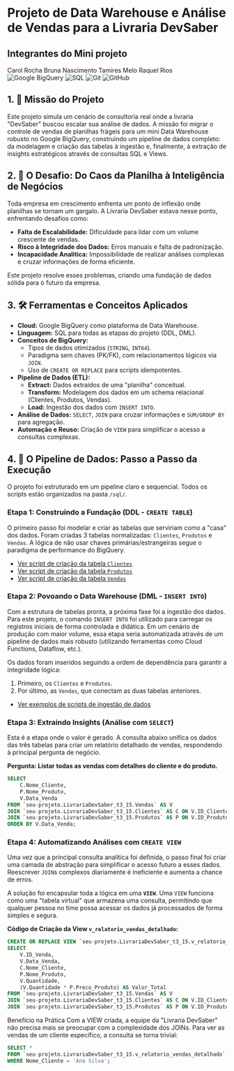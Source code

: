 # Projeto de Data Warehouse e Análise de Vendas para a Livraria DevSaber
## Integrantes do Mini projeto
Carol Rocha
Bruna Nascimento
Tamires Melo
Raquel Rios 
![Google BigQuery](https://img.shields.io/badge/Google_BigQuery-4285F4?style=for-the-badge&logo=google-bigquery&logoColor=white)
![SQL](https://img.shields.io/badge/SQL-025E8C?style=for-the-badge&logo=sql&logoColor=white)
![Git](https://img.shields.io/badge/Git-F05032?style=for-the-badge&logo=git&logoColor=white)
![GitHub](https://img.shields.io/badge/GitHub-181717?style=for-the-badge&logo=github&logoColor=white)

## 1. 🎯 Missão do Projeto

Este projeto simula um cenário de consultoria real onde a livraria "DevSaber" buscou escalar sua análise de dados. A missão foi migrar o controle de vendas de planilhas frágeis para um mini Data Warehouse robusto no Google BigQuery, construindo um pipeline de dados completo: da modelagem e criação das tabelas à ingestão e, finalmente, à extração de insights estratégicos através de consultas SQL e Views.

## 2. 📖 O Desafio: Do Caos da Planilha à Inteligência de Negócios

Toda empresa em crescimento enfrenta um ponto de inflexão onde planilhas se tornam um gargalo. A Livraria DevSaber estava nesse ponto, enfrentando desafios como:
-   **Falta de Escalabilidade:** Dificuldade para lidar com um volume crescente de vendas.
-   **Risco à Integridade dos Dados:** Erros manuais e falta de padronização.
-   **Incapacidade Analítica:** Impossibilidade de realizar análises complexas e cruzar informações de forma eficiente.

Este projeto resolve esses problemas, criando uma fundação de dados sólida para o futuro da empresa.

## 3. 🛠️ Ferramentas e Conceitos Aplicados

* **Cloud:** Google BigQuery como plataforma de Data Warehouse.
* **Linguagem:** SQL para todas as etapas do projeto (DDL, DML).
* **Conceitos de BigQuery:**
    * Tipos de dados otimizados (`STRING`, `INT64`).
    * Paradigma sem chaves (PK/FK), com relacionamentos lógicos via `JOIN`.
    * Uso de `CREATE OR REPLACE` para scripts idempotentes.
* **Pipeline de Dados (ETL):**
    * **Extract:** Dados extraídos de uma "planilha" conceitual.
    * **Transform:** Modelagem dos dados em um schema relacional (Clientes, Produtos, Vendas).
    * **Load:** Ingestão dos dados com `INSERT INTO`.
* **Análise de Dados:** `SELECT`, `JOIN` para cruzar informações e `SUM/GROUP BY` para agregação.
* **Automação e Reuso:** Criação de `VIEW` para simplificar o acesso a consultas complexas.

## 4. 🚀 O Pipeline de Dados: Passo a Passo da Execução

O projeto foi estruturado em um pipeline claro e sequencial. Todos os scripts estão organizados na pasta `/sql/`.

### Etapa 1: Construindo a Fundação (DDL - `CREATE TABLE`)

O primeiro passo foi modelar e criar as tabelas que serviriam como a "casa" dos dados. Foram criadas 3 tabelas normalizadas: `Clientes`, `Produtos` e `Vendas`. A lógica de não usar chaves primárias/estrangeiras segue o paradigma de performance do BigQuery.

* [Ver script de criação da tabela `Clientes`](sql/1_criacao_tabelas/01_create_clientes.sql)
* [Ver script de criação da tabela `Produtos`](sql/1_criacao_tabelas/02_create_produtos.sql)
* [Ver script de criação da tabela `Vendas`](sql/1_criacao_tabelas/03_create_vendas.sql)

### Etapa 2: Povoando o Data Warehouse (DML - `INSERT INTO`)

Com a estrutura de tabelas pronta, a próxima fase foi a ingestão dos dados. Para este projeto, o comando `INSERT INTO` foi utilizado para carregar os registros iniciais de forma controlada e didática. Em um cenário de produção com maior volume, essa etapa seria automatizada através de um pipeline de dados mais robusto (utilizando ferramentas como Cloud Functions, Dataflow, etc.).

Os dados foram inseridos seguindo a ordem de dependência para garantir a integridade lógica:
1.  Primeiro, os `Clientes` e `Produtos`.
2.  Por último, as `Vendas`, que conectam as duas tabelas anteriores.

* [Ver exemplos de scripts de ingestão de dados](/sql/2_ingestao_dados/)

### Etapa 3: Extraindo Insights (Análise com `SELECT`)

Esta é a etapa onde o valor é gerado. A consulta abaixo unifica os dados das três tabelas para criar um relatório detalhado de vendas, respondendo à principal pergunta de negócio.

**Pergunta: Listar todas as vendas com detalhes do cliente e do produto.**
```sql
SELECT
    C.Nome_Cliente,
    P.Nome_Produto,
    V.Data_Venda
FROM `seu-projeto.LivrariaDevSaber_t3_15.Vendas` AS V
JOIN `seu-projeto.LivrariaDevSaber_t3_15.Clientes` AS C ON V.ID_Cliente = C.ID_Cliente
JOIN `seu-projeto.LivrariaDevSaber_t3_15.Produtos` AS P ON V.ID_Produto = P.ID_Produto
ORDER BY V.Data_Venda;
```

### Etapa 4: Automatizando Análises com `CREATE VIEW`

Uma vez que a principal consulta analítica foi definida, o passo final foi criar uma camada de abstração para simplificar o acesso futuro a esses dados. Reescrever `JOIN`s complexos diariamente é ineficiente e aumenta a chance de erros.

A solução foi encapsular toda a lógica em uma **`VIEW`**. Uma `VIEW` funciona como uma "tabela virtual" que armazena uma consulta, permitindo que qualquer pessoa no time possa acessar os dados já processados de forma simples e segura.


**Código de Criação da View `v_relatorio_vendas_detalhado`:**

```sql
CREATE OR REPLACE VIEW `seu-projeto.LivrariaDevSaber_t3_15.v_relatorio_vendas_detalhado` AS
SELECT
    V.ID_Venda,
    V.Data_Venda,
    C.Nome_Cliente,
    P.Nome_Produto,
    V.Quantidade,
    (V.Quantidade * P.Preco_Produto) AS Valor_Total
FROM `seu-projeto.LivrariaDevSaber_t3_15.Vendas` AS V
JOIN `seu-projeto.LivrariaDevSaber_t3_15.Clientes` AS C ON V.ID_Cliente = C.ID_Cliente
JOIN `seu-projeto.LivrariaDevSaber_t3_15.Produtos` AS P ON V.ID_Produto = P.ID_Produto;
```

Benefício na Prática
Com a VIEW criada, a equipe da "Livraria DevSaber" não precisa mais se preocupar com a complexidade dos JOINs. Para ver as vendas de um cliente específico, a consulta se torna trivial:

```sql
SELECT *
FROM `seu-projeto.LivrariaDevSaber_t3_15.v_relatorio_vendas_detalhado`
WHERE Nome_Cliente = 'Ana Silva';
```
